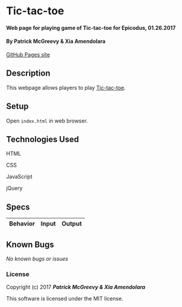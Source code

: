 # Tic-tac-toe

#### Web page for playing game of Tic-tac-toe for Epicodus, 01.26.2017

#### By Patrick McGreevy & Xia Amendolara

[GitHub Pages site](https://ptown-epicodus.github.io/tic-tac-toe/)

## Description

This webpage allows players to play [Tic-tac-toe](https://en.wikipedia.org/wiki/Tic-tac-toe).

## Setup

Open `index.html` in web browser.

## Technologies Used

HTML

CSS

JavaScript

jQuery

## Specs
|Behavior|Input|Output|
|--------|-----|------|

## Known Bugs

_No known bugs or issues_

### License

Copyright (c) 2017 _**Patrick McGreevy & Xia Amendolara**_

This software is licensed under the MIT license.
